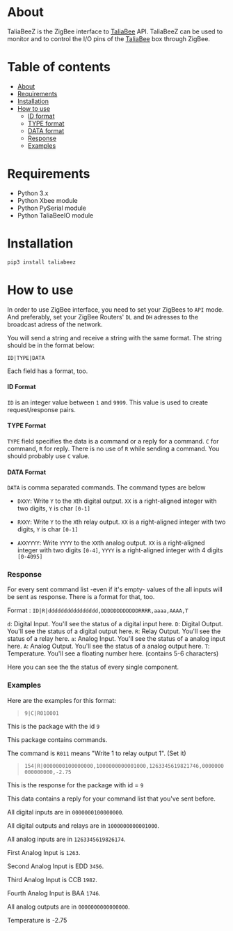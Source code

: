 About
=====
TaliaBeeZ is the ZigBee interface to [TaliaBee](https://github.com/beyaznet/TaliaBee) API. TaliaBeeZ can be used to monitor and to control the I/O pins of the [TaliaBee](https://github.com/beyaznet/TaliaBee) box through ZigBee.

Table of contents
=================

- [About](#about)
- [Requirements](#requirements)
- [Installation](#installation)
- [How to use](#how-to-use)
    - [ID format](#id-format)
    - [TYPE format](#type-format)
    - [DATA format](#data-format)
    - [Response](#response)
    - [Examples](#examples)

Requirements
============
- Python 3.x
- Python Xbee module
- Python PySerial module
- Python TaliaBeeIO module

Installation
============
```bash
pip3 install taliabeez
```

How to use
==========

In order to use ZigBee interface, you need to set your ZigBees to `API` mode.
And preferably, set your ZigBee Routers' `DL` and `DH` adresses to the broadcast adress of the network.

You will send a string and receive a string with the same format. The string should be in the format below:

`ID|TYPE|DATA`

Each field has a format, too.

#### ID Format

`ID` is an integer value between `1` and `9999`. This value is used to create request/response pairs.

#### TYPE Format

`TYPE` field specifies the data is a command or a reply for a command. `C` for command, `R` for reply.
There is no use of `R` while sending a command. You should probably use `C` value.

#### DATA Format
`DATA` is comma separated commands. The command types are below

- `DXXY`: Write `Y` to the `X`th digital output. `XX` is a right-aligned integer with two digits, `Y` is char `[0-1]`

- `RXXY`: Write `Y` to the `X`th relay output. `XX` is a right-aligned integer with two digits, `Y` is char `[0-1]`

- `AXXYYYY`: Write `YYYY` to the `XX`th analog output. `XX` is a right-aligned integer with two digits `[0-4]`, `YYYY` is a right-aligned integer with 4 digits `[0-4095]`

### Response

For every sent command list -even if it's empty- values of the all inputs will be sent as response. There is a format for that, too.

Format : `ID|R|dddddddddddddddd,DDDDDDDDDDDDRRRR,aaaa,AAAA,T`

`d`: Digital Input. You'll see the status of a digital input here.
`D`: Digital Output. You'll see the status of a digital output here.
`R`: Relay Output. You'll see the status of a relay here.
`a`: Analog Input. You'll see the status of a analog input here.
`A`: Analog Output. You'll see the status of a analog output here.
`T`: Temperature. You'll see a floating number here. (contains 5-6 characters)

Here you can see the the status of every single component.

### Examples

Here are the examples for this format:

> `9|C|R010001`

  This is the package with the id `9`

  This package contains commands.

  The command is `R011` means "Write 1 to relay output 1". (Set it)


> `154|R|0000000100000000,1000000000001000,1263345619821746,0000000000000000,-2.75`

  This is the response for the package with id = `9`

  This data contains a reply for your command list that you've sent before.

  All digital inputs are in `0000000100000000`.

  All digital outputs and relays are in `1000000000001000`.

  All analog inputs are in `1263345619826174`.

  First Analog Input is `1263`.

  Second Analog Input is EDD `3456`.

  Third Analog Input is CCB `1982`.

  Fourth Analog Input is BAA `1746`.

  All analog outputs are in `0000000000000000`.

  Temperature is -2.75
